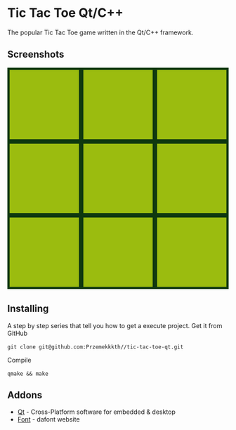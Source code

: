 # Tic Tac Toe Qt/C++
 The popular Tic Tac Toe game written in the Qt/C++ framework.
 
## Screenshots
![Example Image](doc/screen.gif)

## Installing
A step by step series  that tell you how to get a execute project.
Get it from GitHub
```
git clone git@github.com:Przemekkkth//tic-tac-toe-qt.git
```
Compile
```
qmake && make
```
## Addons
* [Qt](https://www.qt.io/) - Cross-Platform software for embedded & desktop
* [Font](https://www.dafont.com/early-gameboy.font) - dafont website
